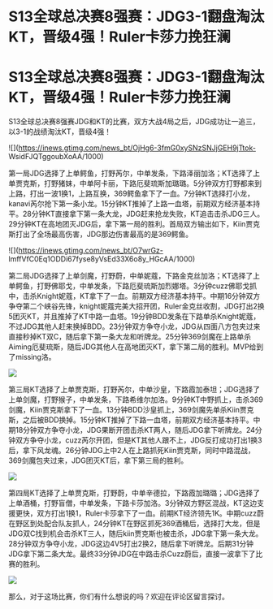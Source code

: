 # S13全球总决赛8强赛：JDG3-1翻盘淘汰KT，晋级4强！Ruler卡莎力挽狂澜

# S13全球总决赛8强赛：JDG3-1翻盘淘汰KT，晋级4强！Ruler卡莎力挽狂澜

S13全球总决赛8强赛JDG和KT的比赛，双方大战4局之后，JDG成功让一追三，以3-1的战绩淘汰KT，晋级4强！

![](https://inews.gtimg.com/news_bt/OjHg6-3fmG0xySNzSNJjGEH9jTtok-
WsidFJQTggoubXoAA/1000)

第一局JDG选择了上单鳄鱼，打野芮尔，中单发条，下路泽丽加洛；KT选择了上单贾克斯，打野猪妹，中单阿卡丽，下路厄斐琉斯加璐璐。5分钟双方打野都来到上路，打出一波1换1，上路互换，369鳄鱼拿下了一血。7分钟KT选择打小龙，kanavi芮尔抢下第一条小龙。15分钟KT推掉了上路一血塔，前期双方经济基本持平。28分钟KT直接拿下第一条大龙，JDG赶来抢龙失败，KT追击击杀JDG三人。29分钟KT在高地团灭JDG后，拿下第一局的胜利。首局双方输出如下，Kiin贾克斯打出了全场最高伤害，JDG那边伤害最高的是369鳄鱼。

![](https://inews.gtimg.com/news_bt/O7wrGz-
lmffVfC0Eq1ODDi67fyse8yVsEd33X6o8y_HGcAA/1000)

第二局JDG选择了上单剑魔，打野蔚，中单妮蔻，下路金克丝加洛；KT选择了上单鳄鱼，打野佛耶戈，中单发条，下路厄斐琉斯加烈娜塔。3分钟cuzz佛耶戈抓中，击杀Knight妮蔻，KT拿下了一血。前期双方经济基本持平。中期16分钟双方争夺第二个峡谷先锋，knight妮蔻完美大招开团，Ruler金克丝收割，JDG打出2换5团灭KT，并且推掉了KT中路一血塔。19分钟BDD发条在下路单杀Knight妮蔻，不过JDG其他人赶来换掉BDD。23分钟双方争夺小龙，JDG从四面八方包夹过来直接秒掉KT双C，随后拿下第一条大龙和听牌龙。25分钟369剑魔在上路单杀Aiming厄斐琉斯，随后JDG其他人在高地团灭KT，拿下第二局的胜利。MVP给到了missing洛。

![](https://inews.gtimg.com/news_bt/O3e3MuGyIIUR6wKuHo_oZ1VjAvSjX7MTdhmqWpBR2uF5sAA/1000)

第三局KT选择了上单贾克斯，打野芮尔，中单沙皇，下路霞加泰坦；JDG选择了上单剑魔，打野猴子，中单发条，下路希维尔加洛。9分钟KT中野抓上，击杀369剑魔，Kiin贾克斯拿下了一血。13分钟BDD沙皇抓上，369剑魔先单杀Kiin贾克斯，之后被BDD换掉。15分钟KT推掉了下路一血塔，前期双方经济基本持平。中期18分钟双方争夺小龙，JDG果断开团击杀KT两人，随后JDG拿下听牌龙。24分钟双方争夺小龙，cuzz芮尔开团，但是KT其他人跟不上，JDG反打成功打出1换3后，拿下风龙魂。26分钟JDG上中2人在上路抓死Kiin贾克斯，同时中路混战，369剑魔包夹过来，JDG团灭KT后，拿下第三局的胜利。

![](https://inews.gtimg.com/news_bt/OkdIzLH3rnkfHjfBPBiridAemU13WphF7rvk9XF59QckQAA/1000)

第四局KT选择了上单贾克斯，打野蔚，中单辛德拉，下路霞加璐璐；JDG选择了上单酒桶，打野盲僧，中单发条，下路卡莎加洛。3分钟双方野区混战，KT这边支援更快，双方打出1换1，Ruler卡莎拿下了一血。前期KT经济领先1K。中期cuzz蔚在野区到处配合队友抓人，24分钟KT在野区抓死369酒桶后，选择打大龙，但是JDG双C找到机会击杀KT三人，随后kiin贾克斯也被击杀，JDG拿下第一条大龙。28分钟双方争夺小龙，JDG这边4V5打出2换2，随后拿下听牌龙。后期31分钟JDG拿下第二条大龙。最终33分钟JDG在中路击杀Cuzz蔚后，直接一波拿下了比赛的胜利。

![](https://inews.gtimg.com/news_bt/OSGyXJO2oqyVseCClyWvPTHQqwNbRtGhrU7EPgnNaZ340AA/1000)

那么，对于这场比赛，你们有什么想说的吗？欢迎在评论区留言探讨。

